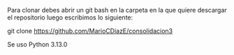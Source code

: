Para clonar debes abrir un git bash en la carpeta en la que quiere descargar el repositorio luego escribimos lo siguiente:

git clone https://github.com/MarioCDiazE/consolidacion3

Se uso Python 3.13.0
